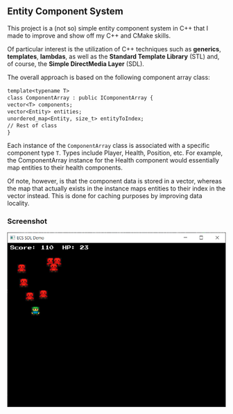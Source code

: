 ## Entity Component System

This project is a (not so) simple entity component system in C++ that I made 
to improve and show off my C++ and CMake skills.

Of particular interest is the utilization of C++ techniques such as 
**generics**, **templates**, **lambdas**, as well as 
the **Standard Template Library** (STL) and, of course, 
the **Simple DirectMedia Layer** (SDL).

The overall approach is based on the following component array class:

```
template<typename T>
class ComponentArray : public IComponentArray {
vector<T> components;
vector<Entity> entities;
unordered_map<Entity, size_t> entityToIndex;
// Rest of class
}
```

Each instance of the `ComponentArray` class is associated with a specific 
component type `T`. Types include Player, Health, Position, etc. For example, 
the ComponentArray instance for the Health component would essentially map entities to 
their health components. 

Of note, however, is that the component data
is stored in a vector, whereas the map that actually exists in the instance
maps entities to their index in the vector instead. This is done for caching 
purposes by improving data locality.

### Screenshot
![Main](img_game.png)